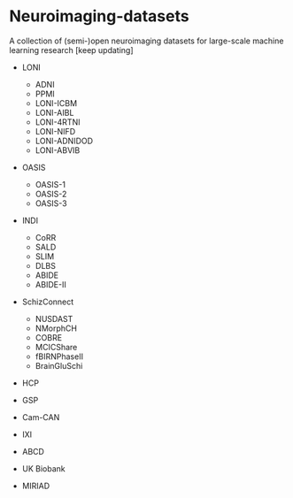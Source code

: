 # Neuroimaging-datasets
A collection of (semi-)open neuroimaging datasets for large-scale machine learning research [keep updating]

- LONI
  - ADNI
  - PPMI
  - LONI-ICBM
  - LONI-AIBL
  - LONI-4RTNI
  - LONI-NIFD
  - LONI-ADNIDOD
  - LONI-ABVIB
  
- OASIS
  - OASIS-1
  - OASIS-2
  - OASIS-3

- INDI
  - CoRR
  - SALD
  - SLIM
  - DLBS
  - ABIDE
  - ABIDE-II

- SchizConnect
  - NUSDAST
  - NMorphCH
  - COBRE
  - MCICShare
  - fBIRNPhaseII
  - BrainGluSchi
  
- HCP

- GSP

- Cam-CAN

- IXI
  
- ABCD

- UK Biobank

- MIRIAD

